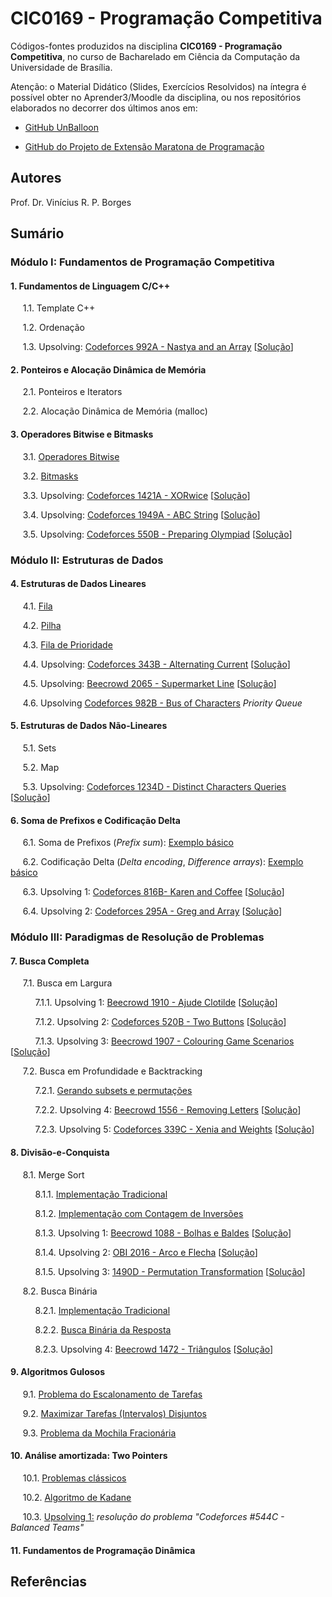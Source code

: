 # CIC0169 - Programação Competitiva

Códigos-fontes produzidos na disciplina **CIC0169 - Programação Competitiva**, no curso de Bacharelado em Ciência da Computação da Universidade de Brasília.

Atenção: o Material Didático (Slides, Exercícios Resolvidos) na íntegra é possível obter no Aprender3/Moodle da disciplina, ou nos repositórios elaborados no decorrer dos últimos anos em:

- [GitHub UnBalloon](https://github.com/unballoon)

- [GitHub do Projeto de Extensão Maratona de Programação](https://github.com/UnB-CIC/Maratona-Extensao)

## Autores

Prof. Dr. Vinícius R. P. Borges

## Sumário

### Módulo I: Fundamentos de Programação Competitiva

#### 1. Fundamentos de Linguagem C/C++

&nbsp;&nbsp;&nbsp;&nbsp; 1.1. Template C++

&nbsp;&nbsp;&nbsp;&nbsp; 1.2. Ordenação

&nbsp;&nbsp;&nbsp;&nbsp; 1.3. Upsolving: [Codeforces 992A - Nastya and an Array](https://codeforces.com/contest/992/problem/A) [[Solução](upsolving/nastya_array.cpp)] 
  
#### 2. Ponteiros e Alocação Dinâmica de Memória

&nbsp;&nbsp;&nbsp;&nbsp; 2.1. Ponteiros e Iterators

&nbsp;&nbsp;&nbsp;&nbsp; 2.2. Alocação Dinâmica de Memória (malloc)

#### 3. Operadores Bitwise e Bitmasks

&nbsp;&nbsp;&nbsp;&nbsp; 3.1. [Operadores Bitwise](general/op_bitwise.cpp)

&nbsp;&nbsp;&nbsp;&nbsp; 3.2. [Bitmasks](general/bitmask.cpp)

&nbsp;&nbsp;&nbsp;&nbsp; 3.3. Upsolving: [Codeforces 1421A - XORwice](https://codeforces.com/problemset/problem/1421/A ) [[Solução](upsolving/cf_xorwice.cpp)] 

&nbsp;&nbsp;&nbsp;&nbsp; 3.4. Upsolving: [Codeforces 1949A - ABC String](https://codeforces.com/problemset/problem/1494/A) [[Solução](upsolving/abc_string.cpp)] 

&nbsp;&nbsp;&nbsp;&nbsp; 3.5. Upsolving: [Codeforces 550B - Preparing Olympiad](https://codeforces.com/contest/550/problem/B) [[Solução](upsolving/preparing_olympiad.cpp)] 

### Módulo II: Estruturas de Dados

#### 4. Estruturas de Dados Lineares

&nbsp;&nbsp;&nbsp;&nbsp; 4.1. [Fila](general/stl_queue.cpp)

&nbsp;&nbsp;&nbsp;&nbsp; 4.2. [Pilha](general/stl_stack.cpp)

&nbsp;&nbsp;&nbsp;&nbsp; 4.3. [Fila de Prioridade](general/stl_priority_queue.cpp)

&nbsp;&nbsp;&nbsp;&nbsp; 4.4. Upsolving: [Codeforces 343B - Alternating Current](https://codeforces.com/contest/343/problem/B) [[Solução](upsolving/343b_alternating_current.cpp)]

&nbsp;&nbsp;&nbsp;&nbsp; 4.5. Upsolving: [Beecrowd 2065 - Supermarket Line](https://www.beecrowd.com.br/judge/pt/problems/view/2065) [[Solução](upsolving/beecrowd_2056.cpp)]

&nbsp;&nbsp;&nbsp;&nbsp; 4.6. Upsolving [Codeforces 982B - Bus of Characters](https://codeforces.com/problemset/problem/982/B) *Priority Queue*

#### 5. Estruturas de Dados Não-Lineares

&nbsp;&nbsp;&nbsp;&nbsp; 5.1. Sets

&nbsp;&nbsp;&nbsp;&nbsp; 5.2. Map

&nbsp;&nbsp;&nbsp;&nbsp; 5.3. Upsolving: [Codeforces 1234D - Distinct Characters Queries](https://codeforces.com/contest/1234/problem/D) [[Solução](upsolving/1234d_distinct_characters_queries.cpp)]

#### 6. Soma de Prefixos e Codificação Delta

&nbsp;&nbsp;&nbsp;&nbsp; 6.1. Soma de Prefixos (*Prefix sum*): [Exemplo básico](general/prefix_sum.cpp)

&nbsp;&nbsp;&nbsp;&nbsp; 6.2. Codificação Delta (*Delta encoding*, *Difference arrays*): [Exemplo básico](general/delta_encoding.cpp)

&nbsp;&nbsp;&nbsp;&nbsp; 6.3. Upsolving 1: [Codeforces 816B- Karen and Coffee](https://codeforces.com/problemset/problem/816/B) [[Solução](upsolving/816b_karen_and_coffee.cpp)]

&nbsp;&nbsp;&nbsp;&nbsp; 6.4. Upsolving 2: [Codeforces 295A - Greg and Array](https://codeforces.com/problemset/problem/295/A/) [[Solução](upsolving/greg_array.cpp)]


### Módulo III: Paradigmas de Resolução de Problemas

#### 7. Busca Completa

&nbsp;&nbsp;&nbsp;&nbsp; 7.1. Busca em Largura

&nbsp;&nbsp;&nbsp;&nbsp; &nbsp;&nbsp;&nbsp;&nbsp; 7.1.1. Upsolving 1: [Beecrowd 1910 - Ajude Clotilde](https://www.beecrowd.com.br/judge/en/problems/view/1910) [[Solução](upsolving/uri1910_ajude_clotilde.cpp)]

&nbsp;&nbsp;&nbsp;&nbsp; &nbsp;&nbsp;&nbsp;&nbsp; 7.1.2. Upsolving 2: [Codeforces 520B - Two Buttons](https://codeforces.com/problemset/problem/520/B) [[Solução](upsolving/520b_two_buttons.cpp)]

&nbsp;&nbsp;&nbsp;&nbsp; &nbsp;&nbsp;&nbsp;&nbsp; 7.1.3. Upsolving 3: [Beecrowd 1907 - Colouring Game Scenarios](https://www.beecrowd.com.br/judge/en/problems/view/1907) [[Solução](upsolving/beecrowd_1907.cpp)]

&nbsp;&nbsp;&nbsp;&nbsp; 7.2. Busca em Profundidade e Backtracking

&nbsp;&nbsp;&nbsp;&nbsp; &nbsp;&nbsp;&nbsp;&nbsp; 7.2.1. [Gerando subsets e permutações](general/buscacompleta.cpp)

&nbsp;&nbsp;&nbsp;&nbsp; &nbsp;&nbsp;&nbsp;&nbsp; 7.2.2. Upsolving 4: [Beecrowd 1556 - Removing Letters](https://www.beecrowd.com.br/judge/en/problems/view/1556) [[Solução](upsolving/beecrowd_1556.cpp)]

&nbsp;&nbsp;&nbsp;&nbsp; &nbsp;&nbsp;&nbsp;&nbsp; 7.2.3. Upsolving 5: [Codeforces 339C - Xenia and Weights](https://codeforces.com/problemset/problem/339/C) [[Solução](upsolving/339c_xenia_weights.cpp)]

#### 8. Divisão-e-Conquista

&nbsp;&nbsp;&nbsp;&nbsp; 8.1. Merge Sort

&nbsp;&nbsp;&nbsp;&nbsp; &nbsp;&nbsp;&nbsp;&nbsp; 8.1.1. [Implementação Tradicional](general/merge_sort.cpp)

&nbsp;&nbsp;&nbsp;&nbsp; &nbsp;&nbsp;&nbsp;&nbsp; 8.1.2. [Implementação com Contagem de Inversões](general/merge_sort_enhanced.cpp)
    
&nbsp;&nbsp;&nbsp;&nbsp; &nbsp;&nbsp;&nbsp;&nbsp; 8.1.3. Upsolving 1: [Beecrowd 1088 - Bolhas e Baldes](https://www.beecrowd.com.br/judge/pt/problems/view/1088) [[Solução](upsolving/uri1088_bubbles_buckets.cpp)]

&nbsp;&nbsp;&nbsp;&nbsp; &nbsp;&nbsp;&nbsp;&nbsp; 8.1.4. Upsolving 2: [OBI 2016 - Arco e Flecha](https://olimpiada.ic.unicamp.br/pratique/p1/2016/f2/arco/) [[Solução](upsolving/obi2016_arco_flecha.cpp)]

&nbsp;&nbsp;&nbsp;&nbsp; &nbsp;&nbsp;&nbsp;&nbsp; 8.1.5. Upsolving 3: [1490D - Permutation Transformation](https://codeforces.com/problemset/problem/1490/D) [[Solução](upsolving/1490d_permutation_transformation.cpp)]

&nbsp;&nbsp;&nbsp;&nbsp; 8.2. Busca Binária

&nbsp;&nbsp;&nbsp;&nbsp; &nbsp;&nbsp;&nbsp;&nbsp; 8.2.1. [Implementação Tradicional](general/busca_binaria.cpp)

&nbsp;&nbsp;&nbsp;&nbsp; &nbsp;&nbsp;&nbsp;&nbsp; 8.2.2. [Busca Binária da Resposta](general/buscabin_resposta.cpp)
    
&nbsp;&nbsp;&nbsp;&nbsp; &nbsp;&nbsp;&nbsp;&nbsp; 8.2.3. Upsolving 4: [Beecrowd 1472 - Triângulos](https://www.beecrowd.com.br/judge/pt/problems/view/1472) [[Solução](upsolving/uri1472_triangles.cpp)]



#### 9. Algoritmos Gulosos

&nbsp;&nbsp;&nbsp;&nbsp; 9.1. [Problema do Escalonamento de Tarefas](general/escalonamento_tarefas.cpp)
    
&nbsp;&nbsp;&nbsp;&nbsp; 9.2. [Maximizar Tarefas (Intervalos) Disjuntos](general/max_tarefas_disjuntas.cpp)

&nbsp;&nbsp;&nbsp;&nbsp; 9.3. [Problema da Mochila Fracionária](general/frac_knapsack.cpp)
    
#### 10. Análise amortizada: Two Pointers

&nbsp;&nbsp;&nbsp;&nbsp; 10.1. [Problemas clássicos](general/two_pointers.cpp)
     
&nbsp;&nbsp;&nbsp;&nbsp; 10.2. [Algoritmo de Kadane](general/kadane_two_pointers.cpp)

&nbsp;&nbsp;&nbsp;&nbsp; 10.3. [Upsolving 1:](upsolving/cf_544c_balancedteams.cpp) *resolução do problema "Codeforces #544C - Balanced Teams"*

#### 11. Fundamentos de Programação Dinâmica


## Referências

